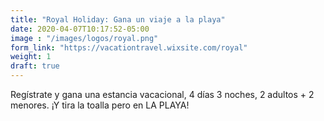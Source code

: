 ```yaml
---
title: "Royal Holiday: Gana un viaje a la playa"
date: 2020-04-07T10:17:52-05:00
image : "/images/logos/royal.png"
form_link: "https://vacationtravel.wixsite.com/royal"
weight: 1
draft: true
---
```

Regístrate y gana una estancia vacacional, 4 días 3 noches, 2 adultos + 2 menores. ¡Y tira la toalla pero en LA PLAYA!